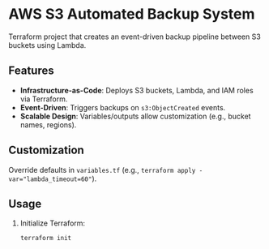 # AWS S3 Automated Backup System  
Terraform project that creates an event-driven backup pipeline between S3 buckets using Lambda.  

## Features  
- **Infrastructure-as-Code**: Deploys S3 buckets, Lambda, and IAM roles via Terraform.  
- **Event-Driven**: Triggers backups on `s3:ObjectCreated` events.  
- **Scalable Design**: Variables/outputs allow customization (e.g., bucket names, regions).  

## Customization  
Override defaults in `variables.tf` (e.g., `terraform apply -var="lambda_timeout=60"`).

## Usage  
1. Initialize Terraform:  
   ```bash  
   terraform init  